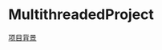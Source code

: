 # MultithreadedProject
[项目背景](https://github.com/xurui742744538/MultithreadedProject/wiki/%E5%A4%9A%E7%BA%BF%E7%A8%8B%E9%87%8D%E6%9E%84-%E9%A1%B9%E7%9B%AE%E8%83%8C%E6%99%AF)

